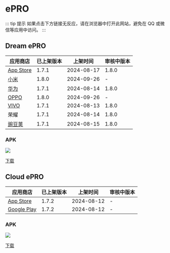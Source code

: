 # ePRO

::: tip 提示
如果点击下方链接无反应，请在浏览器中打开此网站，避免在 QQ 或微信等应用中访问。
:::

## Dream ePRO <Badge type="tip" text="1.8.0" />

| 应用商店 | 已上架版本 | 上架时间 | 审核中版本 |
| --- | --- | --- | --- |
| [App Store](https://apps.apple.com/cn/app/dream-epro/id1584312399) | 1.7.1 | 2024-08-17 | 1.8.0 |
| [小米](https://app.mi.com/details?id=com.clinflash.epro.luoxin) | 1.8.0 | 2024-09-26 | - |
| [华为](https://appgallery.huawei.com/app/C104698125) | 1.7.1 | 2024-08-14 | 1.8.0 |
| [OPPO](https://app.cdo.oppomobile.com/home/detail?app_id=30672361) | 1.8.0 | 2024-09-26 | - |
| [VIVO](https://h5coml.vivo.com.cn/h5coml/appdetail_h5/browser_v2/index.html?appId=3335933) | 1.7.1 | 2024-08-13 | 1.8.0 |
| 荣耀 | 1.7.1 | 2024-08-14 | 1.8.0 |
| [豌豆荚](https://www.wandoujia.com/apps/8304440) | 1.7.1 | 2024-08-15 | 1.8.0 |

### APK

![](https://api.qrserver.com/v1/create-qr-code/?data=https://ecoa-test.clinflash.net/dl/dream-epro-release.apk)

[下载](https://ecoa-test.clinflash.net/dl/dream-epro-release.apk)

## Cloud ePRO <Badge type="tip" text="1.7.2" />

| 应用商店 | 已上架版本 | 上架时间 | 审核中版本 |
| --- | --- | --- | --- |
| [App Store](https://apps.apple.com/us/app/cloud-epro/id6497791486) | 1.7.2 | 2024-08-12 | - |
| [Google Play](https://play.google.com/store/apps/details?id=com.clinflash.cloud.epro) | 1.7.2 | 2024-08-12 | - |

### APK

![](https://api.qrserver.com/v1/create-qr-code/?data=https://ecoa-test.clinflash.net/dl/cloud-epro-release.apk)

[下载](https://ecoa-test.clinflash.net/dl/cloud-epro-release.apk)
